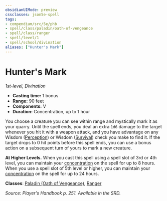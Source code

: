 ```yaml
---
obsidianUIMode: preview
cssclasses: json5e-spell
tags:
- compendium/src/5e/phb
- spell/class/paladin/oath-of-vengeance
- spell/class/ranger
- spell/level/1
- spell/school/divination
aliases: ["Hunter's Mark"]
---
```

# Hunter's Mark
*1st-level, Divination*  

- **Casting time:** 1 bonus
- **Range:** 90 feet
- **Components:** V
- **Duration:** Concentration, up to 1 hour

You choose a creature you can see within range and mystically mark it as your quarry. Until the spell ends, you deal an extra `1d6` damage to the target whenever you hit it with a weapon attack, and you have advantage on any Wisdom ([Perception](_skills.md#Perception)) or Wisdom ([Survival](_skills.md#Survival)) check you make to find it. If the target drops to 0 hit points before this spell ends, you can use a bonus action on a subsequent turn of yours to mark a new creature.

**At Higher Levels.** When you cast this spell using a spell slot of 3rd or 4th level, you can maintain your [concentration](_conditions.md#concentration) on the spell for up to 8 hours. When you use a spell slot of 5th level or higher, you can maintain your [concentration](_conditions.md#concentration) on the spell for up to 24 hours.

**Classes**: [Paladin (Oath of Vengeance)](compendium/classes/paladin-oath-of-vengeance.md), [Ranger](compendium/classes/ranger.md)

*Source: Player's Handbook p. 251. Available in the SRD.*